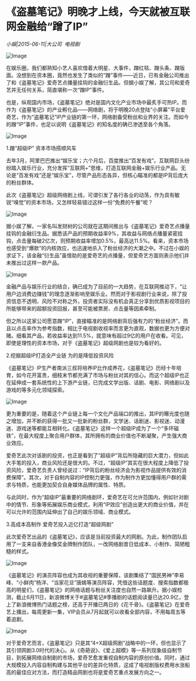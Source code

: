 # 《盗墓笔记》明晚才上线，今天就被互联网金融给“蹭了IP”

*小娱|2015-06-11|大公司 
                                                电视剧*

![Image](http://si1.go2yd.com/get-image/0LSb83FiCiu)

在娱乐圈，我们都熟知小艺人喜欢借着大明星、大事件，蹭红毯、蹭头条、蹭版面。没想到在资本圈，竟然也发生了类似的“蹭”事件——近日，已有金融公司推出了和《盗墓笔记》爱奇艺点播量挂钩的金融衍生品。但据小娱了解，其公司和爱奇艺并无任何关系，简直堪称一次“蹭IP”事件。

也是，纵观国内市场，《盗墓笔记》绝对是国内文化产业市场中最炙手可热IP。而作为《盗墓笔记》的产业孵化品——网络剧，将于明晚20点登陆“小屏幕”平台爱奇艺，作为“盗墓笔记”IP产业链的第一环，网络剧备受粉丝和业界的关注。而如今的蹭“IP”事件，也足以说明《盗墓笔记》的知名度的确已渗透至各个角落。

![Image](http://si1.go2yd.com/get-image/0LSb88gHFGC)

1.蹭“超级IP” 资本市场搭顺风车

去年3月，阿里巴巴推出“娱乐宝；六个月后，百度推出“百发有戏”。互联网巨头纷纷踏入娱乐行业，充分发挥“互联网+”思维，打造互联网金融+娱乐行业产品。无论是“百发有戏”还是“娱乐宝”，尽管产品形态各异，但核心瞄准的都是IP背后庞大的粉丝群体。

此次《盗墓笔记》超级网络剧上线，可谓引发了各行各业的动荡，作为具有敏锐“嗅觉”的资本市场，又怎样轻易错过这样一份“免费的午餐”呢？

![Image](http://si1.go2yd.com/get-image/0LSb8631nou)

据小娱了解，一家名叫发财树的公司就在这期间推出与《盗墓笔记》爱奇艺点播量挂钩的金融衍生品。据悉该产品的预期收益率9%，其收益与网络点播量紧密挂钩，点击量每破2亿次，则预期收益率增加0.5%，最高达11.5%。看来，资本市场也感受到“爆款”的内核效应，也迅速地杀入了粉丝经济的大潮之中。不过在小娱的求证下，该金融“衍生品”虽借助的是爱奇艺的点播量，但爱奇艺方面则表示他们并未推出过这样一款产品。

![Image](http://si1.go2yd.com/get-image/0LSb89z1pOy)

金融产品与娱乐行业的结合，确已成为了目前的一大趋势，在互联网推动下，“让用户边消费边赚钱”的理念逐渐影响至娱乐业。然而对于影视剧行业来说，除了投资信息不透明、风险不对称之外，投资者实际没有机会真正分享到优质影视项目的所能够带来的超额投资回报，甚至可能被票房、点击量等因素牵制。

但之所以这家公司愿意蹭“IP”，直接瞄准的是网络剧背后强有力的“粉丝经济”。而且以点击率作为参考指数，相比于电视剧收视率而言更为直观，数据也更为方便对赌。细看其产品，若收益率达到11.5%，就意味有超过9亿的用户在收看。可见，即使是理性的资本市场，对于《盗墓笔记》超级网剧也是较为看好的。

2.挖掘超级IP打造全产业链 为的是降低投资风险

《盗墓笔记》IP生产者南派三叔将培养IP比作成养花，《盗墓笔记》历经十年培育，如今花开富贵，细枝末节都充满了市场与粉丝对其的信心。而这个超级IP也正在延伸成一套系统性的上下游产业链，已完成文学出版、话剧、电影、网络剧以及游戏的等多元化领域探索。

![Image](http://si1.go2yd.com/get-image/0LSb823EOp6)

更为重要的是，随着这个产业链上每一个文化产品端口的推出，其IP的曝光度也随之增加，并不断的获得一批又一批新的粉丝群，文学迷、话剧迷、影视迷、动漫迷、游戏迷等都能互相转化。《盗墓笔记》这样一个超级IP成为了一个“多环磁铁”，在最大程度上聚合用户群体，其所拥有的商业价值也不断凝聚，产生强大商业效应。

爱奇艺此次对该剧的投资，也正是看到了“超级IP”背后所隐藏的巨大潜力，但如此大手笔的投入，商业风险还是很大的。不过，“超级IP”其实在很大程度上降低了投资风险，爱奇艺负责人曾经说过：“IP背后的粉丝经济会为影视作品提供有效的消费保障”。其次，对于自制内容的IP控制力更强，作为制作方更加懂得用户群的需求与特质，也能更加契合自身媒体品牌的属性、特质。

与此同时，作为“超级IP”最重要的网络剧环，爱奇艺在可允许范围内，例如针对剧中的情节、形象等拓展娱乐商业模式，利用“IP效应”创造出更大的商业价值，并在可以允许的范围内延伸出了自己的娱乐领域、商业模式。

3.高成本高制作 爱奇艺投入近亿打造“超级网剧”

此次爱奇艺出品的《盗墓笔记》，应该是当前投资最大的网剧。为此，制作团队启用了一支来自香港金像奖金牌制作团队，一改网络剧昔日低成本、小制作、简陋粗糙的样式。

![Image](http://si1.go2yd.com/get-image/0LSb87JqA6q)

《盗墓笔记》的演员阵容也成为其收视的重要保障，该剧集结了“国民男神”李易峰、“小鲜肉”杨洋、“当家花旦”唐嫣等演员阵容，凭借这些话题度、搜索指数都极高的明星们，《盗墓笔记》的网络话题与粉丝关注度也自然一路飙升。据小娱检测，截止6月11日，新浪微博关于#盗墓笔记#季播剧的话题阅读量已达20.9亿，登上了新浪微博热门话题之榜，还高于开播已两日的《花千骨》。《盗墓笔记》在爱奇艺上播出，每周更新一集，VIP会员从7月起就可以收看全部内容，不用每周五等着追剧。

![Image](http://si1.go2yd.com/get-image/0LSb84tAUsK)

对于爱奇艺而言，《盗墓笔记》只是其“4+X超级网剧”战略中的一环，但也显示了其引领网剧3.0时代的决心。从《奇葩说》、《爱上超模》等一系列现象级自制节目，到拓展网络自制剧的市场，爱奇艺愈发重视自制内容的原创价值。同时，通过大规模投入内容自制构建与其他平台的差异化特质，这成了电视剧版权费用水涨船高的最佳应对方法，而打造精品网剧也将是爱奇艺重点发展方向之一。

